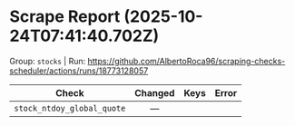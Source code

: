 # Scrape Report (2025-10-24T07:41:40.702Z)

Group: `stocks`  |  Run: https://github.com/AlbertoRoca96/scraping-checks-scheduler/actions/runs/18773128057

| Check | Changed | Keys | Error |
|---|:---:|:--|:--|
| `stock_ntdoy_global_quote` | — |  |  |
